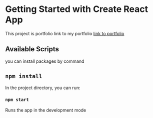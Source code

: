 # Getting Started with Create React App

This project is portfolio 
link to my portfolio
<a href="https://pankajsahu19056.github.io/portfolio/"> link to portfolio</a>

## Available Scripts

you can install packages by command

## `npm install`

In the project directory, you can run:

### `npm start`

Runs the app in the development mode